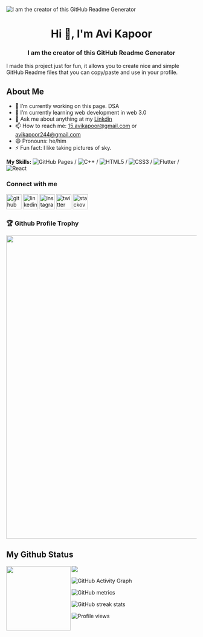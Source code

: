![I am the creator of this GitHub Readme Generator](https://github.com/avikapoor24/avikapoor24/blob/e0811f3cd78f63c2b71a1829f2808c6b276df455/Welcome%20To%20my%20github%20(4).gif)

<h1 align="center">Hi 👋, I'm Avi Kapoor</h1>
<h3 align="center">I am the creator of this GitHub Readme Generator
</h3>

I made this project just for fun, it allows you to create nice and simple GitHub Readme files that you can copy/paste and use in your profile.

<a><h2>About Me</h2></a>

- 🔭 I’m currently working on this page. DSA 
- 🌱 I’m currently learning  web development in web 3.0 
- 💬 Ask me about anything at my [Linkdin](https://www.linkedin.com/in/avi-kapoor-702330229) 
- 📫 How to reach me: 15.avikapoor@gmail.com or avikapoor244@gmail.com
- 😄 Pronouns: he/him
- ⚡ Fun fact: I like taking pictures of sky. 

**My Skills:** ![GitHub Pages](https://img.shields.io/badge/GitHub_Pages-100000?style=for-the-badge&logo=github&logoColor=white) / ![C++](https://img.shields.io/badge/C%2B%2B-00599C?style=for-the-badge&logo=c%2B%2B&logoColor=white) / ![HTML5](https://img.shields.io/badge/HTML5-E34F26?style=for-the-badge&logo=html5&logoColor=white) / ![CSS3](https://img.shields.io/badge/CSS3-1572B6?style=for-the-badge&logo=css3&logoColor=white) / ![Flutter](https://img.shields.io/badge/Flutter-02569B?style=for-the-badge&logo=flutter&logoColor=white) / ![React](https://img.shields.io/badge/React-20232A?style=for-the-badge&logo=react&logoColor=61DAFB) 



<a><h3>Connect with me</h3></a>

[<img src='https://cdn.jsdelivr.net/npm/simple-icons@3.0.1/icons/github.svg' alt='github' height='40'>](https://github.com/avikapoor24)  [<img src='https://cdn.jsdelivr.net/npm/simple-icons@3.0.1/icons/linkedin.svg' alt='linkedin' height='40'>](https://www.linkedin.com/in/avi-kapoor-702330229)  [<img src='https://cdn.jsdelivr.net/npm/simple-icons@3.0.1/icons/instagram.svg' alt='instagram' height='40'>](https://www.instagram.com/avikapoor16)  [<img src='https://cdn.jsdelivr.net/npm/simple-icons@3.0.1/icons/twitter.svg' alt='twitter' height='40'>](https://twitter.com/avikapoor_16)  [<img src='https://cdn.jsdelivr.net/npm/simple-icons@3.0.1/icons/stackoverflow.svg' alt='stackoverflow' height='40'>](https://stackexchange.com/users/25951274/avi-kapoor) 


<a><h3>🏆 Github Profile Trophy</h3></a>
<a href="https://github.com/ryo-ma/github-profile-trophy">
  <img width=800 src="https://github-profile-trophy.vercel.app/?username=avikapoor24&column=8&theme=gruvbox&no-frame=true"/>
</a>

<a><h2>My Github Status</h2></a>

<div>
  <img height="170" align="left" src="https://github-readme-stats.vercel.app/api?username=avikapoor24&count_private=true&include_all_commits=true" />
  <img src="https://github-readme-stats.vercel.app/api/top-langs/?username=avikapoor24&layout=compact" />
</div>



![GitHub Activity Graph](https://activity-graph.herokuapp.com/graph?username=avikapoor24)  

![GitHub metrics](https://metrics.lecoq.io/avikapoor24)  

![GitHub streak stats](https://github-readme-streak-stats.herokuapp.com/?user=avikapoor24)  

![Profile views](https://gpvc.arturio.dev/avikapoor24)  
